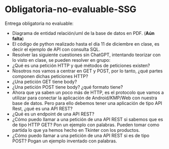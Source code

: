 # Obligatoria-no-evaluable-SSG

Entrega obligatoria no evaluable:

- Diagrama de entidad relación/uml de la base de datos en PDF. (**Aún falta**)
- El código de python realizado hasta el día 11 de diciembre en clase, es decir el ejemplo de API con consulta SQL.
- Resolver las siguiente cuestiones sin ChatGPT, intentando teorizar con lo visto en clase, se pueden resolver en grupo:
- ¿Qué es una petición HTTP y qué métodos de peticiones existen?
- Nosotros nos vamos a centrar en GET y POST, por lo tanto, ¿qué partes componen dichas peticiones HTTP?
- ¿Una petición GET tiene body?
- ¿Una petición POST tiene body? ¿qué formato tiene?
- Ahora que ya saben un poco más de HTTP, es el protocolo que vamos a utilizar para conectar la aplicación de Android/KMP/Web con nuestra base de datos. Pero para ello debemos tener una aplicación de tipo API Rest, ¿qué es una API REST?
- ¿Qué es un endpoint de una API REST?
- ¿Cómo puedo llamar a una petición de una API REST si sabemos que es de tipo HTTP GET? Pon un ejemplo con palabras. Pueden tomar como partida lo que ya hemos hecho en Tkinter con los productos.
- ¿Cómo puedo llamar a una petición de una API REST si es de tipo POST? Pogan un ejemplo inventado con palabras.
